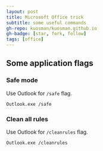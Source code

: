 ```yaml
---
layout: post
title: Microsoft Office trick
subtitle: some useful commands
gh-repo: kuosman/kuosman.github.io
gh-badge: [star, fork, follow]
tags: [office]
---
```


## Some application flags

### Safe mode

Use Outlook for `/safe` flag.
```
Outlook.exe /safe
```

### Clean all rules

Use Outlook for `/cleanrules` flag.
```
Outlook.exe /cleanrules
```
